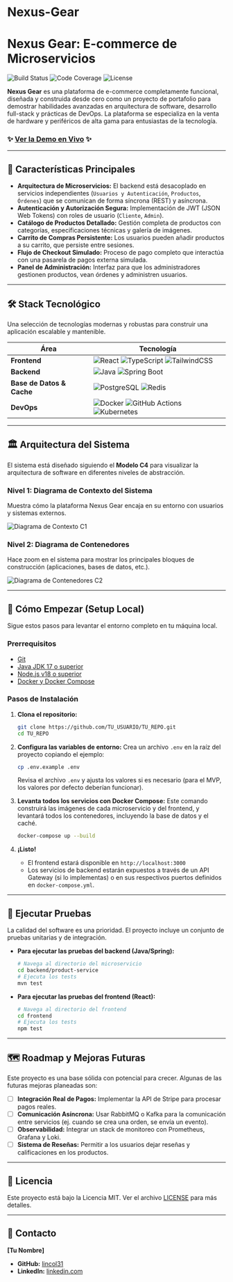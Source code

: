 # Nexus-Gear
# Nexus Gear: E-commerce de Microservicios

<!-- Reemplaza estos badges con los tuyos cuando configures el CI/CD. Puedes generarlos en shields.io -->
![Build Status]()
![Code Coverage]()
![License]()

**Nexus Gear** es una plataforma de e-commerce completamente funcional, diseñada y construida desde cero como un proyecto de portafolio para demostrar habilidades avanzadas en arquitectura de software, desarrollo full-stack y prácticas de DevOps. La plataforma se especializa en la venta de hardware y periféricos de alta gama para entusiastas de la tecnología.

### ✨ [Ver la Demo en Vivo]() ✨

<!-- ¡IMPORTANTE! Actualiza este enlace tan pronto como tengas el primer despliegue. Un enlace funcional es crucial. -->

---

## 🚀 Características Principales

*   **Arquitectura de Microservicios:** El backend está desacoplado en servicios independientes (`Usuarios y Autenticación`, `Productos`, `Órdenes`) que se comunican de forma síncrona (REST) y asíncrona.
*   **Autenticación y Autorización Segura:** Implementación de JWT (JSON Web Tokens) con roles de usuario (`Cliente`, `Admin`).
*   **Catálogo de Productos Detallado:** Gestión completa de productos con categorías, especificaciones técnicas y galería de imágenes.
*   **Carrito de Compras Persistente:** Los usuarios pueden añadir productos a su carrito, que persiste entre sesiones.
*   **Flujo de Checkout Simulado:** Proceso de pago completo que interactúa con una pasarela de pagos externa simulada.
*   **Panel de Administración:** Interfaz para que los administradores gestionen productos, vean órdenes y administren usuarios.

---

## 🛠️ Stack Tecnológico

Una selección de tecnologías modernas y robustas para construir una aplicación escalable y mantenible.

| Área                | Tecnología                                                                                                                                                            |
| ------------------- | --------------------------------------------------------------------------------------------------------------------------------------------------------------------- |
| **Frontend**        | ![React](https://img.shields.io/badge/-React-61DAFB?logo=react&logoColor=white) ![TypeScript](https://img.shields.io/badge/-TypeScript-3178C6?logo=typescript&logoColor=white) ![TailwindCSS](https://img.shields.io/badge/-TailwindCSS-38B2AC?logo=tailwind-css&logoColor=white) |
| **Backend**         | ![Java](https://img.shields.io/badge/-Java-007396?logo=java&logoColor=white) ![Spring Boot](https://img.shields.io/badge/-Spring%20Boot-6DB33F?logo=spring&logoColor=white)                                                                          |
| **Base de Datos & Cache** | ![PostgreSQL](https://img.shields.io/badge/-PostgreSQL-4169E1?logo=postgresql&logoColor=white) ![Redis](https://img.shields.io/badge/-Redis-DC382D?logo=redis&logoColor=white)                                                                |
| **DevOps**          | ![Docker](https://img.shields.io/badge/-Docker-2496ED?logo=docker&logoColor=white) ![GitHub Actions](https://img.shields.io/badge/-GitHub%20Actions-2088FF?logo=github-actions&logoColor=white) ![Kubernetes](https://img.shields.io/badge/-Kubernetes-326CE5?logo=kubernetes&logoColor=white) |

---

## 🏛️ Arquitectura del Sistema

El sistema está diseñado siguiendo el **Modelo C4** para visualizar la arquitectura de software en diferentes niveles de abstracción.

### Nivel 1: Diagrama de Contexto del Sistema

Muestra cómo la plataforma Nexus Gear encaja en su entorno con usuarios y sistemas externos.

![Diagrama de Contexto C1](docs/diagrams/C1_Context_Diagram.png)
<!-- Asegúrate de que la ruta a tu imagen sea correcta -->

### Nivel 2: Diagrama de Contenedores

Hace zoom en el sistema para mostrar los principales bloques de construcción (aplicaciones, bases de datos, etc.).

![Diagrama de Contenedores C2](docs/diagrams/C2_Container_Diagram.png)
<!-- Asegúrate de que la ruta a tu imagen sea correcta -->

---

## 🏁 Cómo Empezar (Setup Local)

Sigue estos pasos para levantar el entorno completo en tu máquina local.

### Prerrequisitos

*   [Git](https://git-scm.com/)
*   [Java JDK 17 o superior](https://www.oracle.com/java/technologies/downloads/)
*   [Node.js v18 o superior](https://nodejs.org/)
*   [Docker y Docker Compose](https://www.docker.com/products/docker-desktop/)

### Pasos de Instalación

1.  **Clona el repositorio:**
    ```bash
    git clone https://github.com/TU_USUARIO/TU_REPO.git
    cd TU_REPO
    ```

2.  **Configura las variables de entorno:**
    Crea un archivo `.env` en la raíz del proyecto copiando el ejemplo:
    ```bash
    cp .env.example .env
    ```
    Revisa el archivo `.env` y ajusta los valores si es necesario (para el MVP, los valores por defecto deberían funcionar).

3.  **Levanta todos los servicios con Docker Compose:**
    Este comando construirá las imágenes de cada microservicio y del frontend, y levantará todos los contenedores, incluyendo la base de datos y el caché.
    ```bash
    docker-compose up --build
    ```

4.  **¡Listo!**
    *   El frontend estará disponible en `http://localhost:3000`
    *   Los servicios de backend estarán expuestos a través de un API Gateway (si lo implementas) o en sus respectivos puertos definidos en `docker-compose.yml`.

---

## 🧪 Ejecutar Pruebas

La calidad del software es una prioridad. El proyecto incluye un conjunto de pruebas unitarias y de integración.

*   **Para ejecutar las pruebas del backend (Java/Spring):**
    ```bash
    # Navega al directorio del microservicio
    cd backend/product-service
    # Ejecuta los tests
    mvn test
    ```

*   **Para ejecutar las pruebas del frontend (React):**
    ```bash
    # Navega al directorio del frontend
    cd frontend
    # Ejecuta los tests
    npm test
    ```

---

## 🗺️ Roadmap y Mejoras Futuras

Este proyecto es una base sólida con potencial para crecer. Algunas de las futuras mejoras planeadas son:

-   [ ] **Integración Real de Pagos:** Implementar la API de Stripe para procesar pagos reales.
-   [ ] **Comunicación Asíncrona:** Usar RabbitMQ o Kafka para la comunicación entre servicios (ej. cuando se crea una orden, se envía un evento).
-   [ ] **Observabilidad:** Integrar un stack de monitoreo con Prometheus, Grafana y Loki.
-   [ ] **Sistema de Reseñas:** Permitir a los usuarios dejar reseñas y calificaciones en los productos.

---

## 📄 Licencia

Este proyecto está bajo la Licencia MIT. Ver el archivo [LICENSE](LICENSE) para más detalles.

---

## 👤 Contacto

**[Tu Nombre]**

*   **GitHub:** [lincol31](https://github.com/lincoln31)
*   **LinkedIn:** [linkedin.com](https://www.linkedin.com/in/juanestebancollazosvalencia31)
